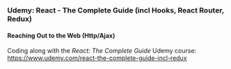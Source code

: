 ### Udemy: React - The Complete Guide (incl Hooks, React Router, Redux)
#### Reaching Out to the Web (Http/Ajax)
Coding along with the _React: The Complete Guide_ Udemy course:    
https://www.udemy.com/react-the-complete-guide-incl-redux